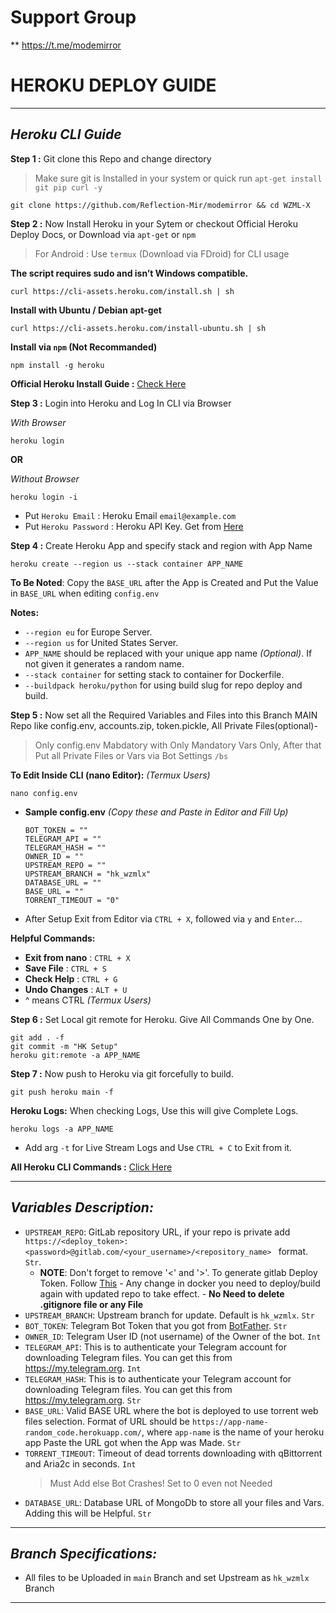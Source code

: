 # Support Group

** https://t.me/modemirror

# **HEROKU DEPLOY GUIDE**

---

## ***Heroku CLI Guide***

**Step 1 :** Git clone this Repo and change directory
> Make sure git is Installed in your system or quick run `apt-get install git pip curl -y`

```shell
git clone https://github.com/Reflection-Mir/modemirror && cd WZML-X 
```

**Step 2 :** Now Install Heroku in your Sytem or checkout Official Heroku Deploy Docs, or Download via `apt-get` or `npm`
> For Android : Use `termux` (Download via FDroid) for CLI usage

**The script requires sudo and isn’t Windows compatible.**
```shell
curl https://cli-assets.heroku.com/install.sh | sh
```

**Install with Ubuntu / Debian apt-get**
```shell
curl https://cli-assets.heroku.com/install-ubuntu.sh | sh
```

**Install via `npm` (Not Recommanded)**
```shell
npm install -g heroku
```

**Official Heroku Install Guide :** [Check Here](https://devcenter.heroku.com/articles/heroku-cli#install-the-heroku-cli)

**Step 3 :** Login into Heroku and Log In CLI via Browser 

_With Browser_
```shell
heroku login
```

**OR**

_Without Browser_
```shell
heroku login -i
```

- Put `Heroku Email` : Heroku Email `email@example.com`
- Put `Heroku Password` : Heroku API Key. Get from [Here](https://dashboard.heroku.com/account)

**Step 4 :** Create Heroku App and specify stack and region with App Name

```shell
heroku create --region us --stack container APP_NAME
```

**To Be Noted**: Copy the `BASE_URL` after the App is Created and Put the Value in `BASE_URL` when editing `config.env`

**Notes:**
- `--region eu` for Europe Server.
- `--region us` for United States Server.
- `APP_NAME` should be replaced with your unique app name _(Optional)_. If not given it generates a random name.
- `--stack container` for setting stack to container for Dockerfile.
- `--buildpack heroku/python` for using build slug for repo deploy and build.

**Step 5 :** Now set all the Required Variables and Files into this Branch MAIN Repo like config.env, accounts.zip, token.pickle, All Private Files(optional)- 
  > Only config.env Mabdatory with Only Mandatory Vars Only, After that Put all Private Files or Vars via Bot Settings `/bs`

**To Edit Inside CLI (nano Editor):** _(Termux Users)_
```shell
nano config.env
```
- **Sample config.env** _(Copy these and Paste in Editor and Fill Up)_
  ```
  BOT_TOKEN = ""
  TELEGRAM_API = ""
  TELEGRAM_HASH = ""
  OWNER_ID = ""
  UPSTREAM_REPO = ""
  UPSTREAM_BRANCH = "hk_wzmlx"
  DATABASE_URL = ""
  BASE_URL = ""
  TORRENT_TIMEOUT = "0"
  ```
- After Setup Exit from Editor via `CTRL + X`, followed via `y` and `Enter`...

**Helpful Commands:**
- **Exit from nano** : `CTRL + X`
- **Save File** : `CTRL + S`
- **Check Help** : `CTRL + G`
- **Undo Changes** : `ALT + U`
- ^ means CTRL _(Termux Users)_

**Step 6 :** Set Local git remote for Heroku. Give All Commands One by One.

```shell
git add . -f
git commit -m "HK Setup"
heroku git:remote -a APP_NAME
```

**Step 7 :** Now push to Heroku via git forcefully to build.

```shell
git push heroku main -f
```

**Heroku Logs:** When checking Logs, Use this will give Complete Logs.
```shell
heroku logs -a APP_NAME
```

- Add arg `-t` for Live Stream Logs and Use `CTRL + C` to Exit from it.

**All Heroku CLI Commands :** [Click Here](https://devcenter.heroku.com/articles/heroku-cli-commands#heroku-config-set)

---

## ***Variables Description:***

- `UPSTREAM_REPO`: GitLab repository URL, if your repo is private add `https://<deploy_token>:<password>@gitlab.com/<your_username>/<repository_name>
` format. `Str`.
  - **NOTE**: Don't forget to remove '<' and '>'. To generate gitlab Deploy Token. Follow [This](https://docs.gitlab.com/ee/user/project/deploy_tokens/#create-a-deploy-token)
              - Any change in docker you need to deploy/build again with updated repo to take effect. 
              - **No Need to delete .gitignore file or any File**
- `UPSTREAM_BRANCH`: Upstream branch for update. Default is `hk_wzmlx`. `Str`
- `BOT_TOKEN`: Telegram Bot Token that you got from [BotFather](https://t.me/BotFather). `Str`
- `OWNER_ID`: Telegram User ID (not username) of the Owner of the bot. `Int`
- `TELEGRAM_API`: This is to authenticate your Telegram account for downloading Telegram files. You can get this from <https://my.telegram.org>. `Int`
- `TELEGRAM_HASH`: This is to authenticate your Telegram account for downloading Telegram files. You can get this from <https://my.telegram.org>. `Str`
- `BASE_URL`: Valid BASE URL where the bot is deployed to use torrent web files selection. Format of URL should be `https://app-name-random_code.herokuapp.com/`, where `app-name` is the name of your heroku app Paste the URL got when the App was Made. `Str`
- `TORRENT_TIMEOUT`: Timeout of dead torrents downloading with qBittorrent and Aria2c in seconds. `Int`
  > Must Add else Bot Crashes! Set to 0 even not Needed
- `DATABASE_URL`: Database URL of MongoDb to store all your files and Vars. Adding this will be Helpful. `Str`

---

## ***Branch Specifications:***

- All files to be Uploaded in `main` Branch and set Upstream as `hk_wzmlx` Branch

---
